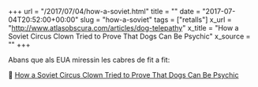 +++
url = "/2017/07/04/how-a-soviet.html"
title = ""
date = "2017-07-04T20:52:00+00:00"
slug = "how-a-soviet"
tags = ["retalls"]
x_url = "http://www.atlasobscura.com/articles/dog-telepathy"
x_title = "How a Soviet Circus Clown Tried to Prove That Dogs Can Be Psychic"
x_source = ""
+++

Abans que als EUA miressin les cabres de fit a fit:

📎 [How a Soviet Circus Clown Tried to Prove That Dogs Can Be Psychic](http://www.atlasobscura.com/articles/dog-telepathy)
